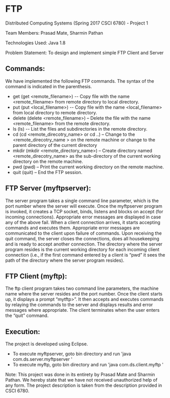 # FTP

Distributed Computing Systems (Spring 2017 CSCI 6780) - Project 1

Team Members: Prasad Mate, Sharmin Pathan

Technologies Used: Java 1.8

Problem Statement: To design and implement simple FTP Client and Server

Commands:
---------
We have implemented the following FTP commands. The syntax of the command is indicated in the parenthesis.
- get (get <remote_filename>) -- Copy file with the name <remote_filename> from remote directory to local directory.
- put (put <local_filename>) -- Copy file with the name <local_filename> from local directory to remote directory.
- delete (delete <remote_filename>) – Delete the file with the name <remote_filename> from the remote directory.
- ls (ls) -- List the files and subdirectories in the remote directory.
- cd (cd <remote_direcotry_name> or cd ..) – Change to the <remote_direcotry_name > on the remote machine or change to the parent directory of the current directory
- mkdir (mkdir <remote_directory_name>) – Create directory named <remote_direcotry_name> as the sub-directory of the current working directory on the remote machine.
- pwd (pwd) – Print the current working directory on the remote machine.
- quit (quit) – End the FTP session.

FTP Server (myftpserver):
------------------------
The server program takes a single command line parameter, which is the port number where the server will execute. Once the myftpserver program is invoked, it creates a TCP socket, binds, listens and blocks on accept (for incoming connections). Appropriate error messages are displayed in case any of the above fail. When a client connection arrives, it starts accepting commands and executes them. Appropriate error messages are communicated to the client upon failure of commands. Upon receiving the quit command, the server closes the connections, does all housekeeping and is ready to accept another connection. The directory where the server program resides is the current working directory for each incoming client connection (i.e., if the first command entered by a client is “pwd” it sees the path of the directory where the server program resides).

FTP Client (myftp):
------------------
The ftp client program takes two command line parameters, the machine name where the server resides and the port number. Once the client starts up, it displays a prompt “mytftp>”. It then accepts and executes commands by relaying the commands to the server and displays results and error messages where appropriate. The client terminates when the user enters the “quit” command.

Execution:
---------
The project is developed using Eclipse.
- To execute myftpserver, goto bin directory and run 'java com.ds.server.myftpserver <portNumber>'
- To execute myftp, goto bin directory and run 'java com.ds.client.myftp <ipAddress> <portNumber>'

Note: This project was done in its entirety by Prasad Mate and Sharmin Pathan. We hereby state that we have not received unauthorized help of any form. The project description is taken from the description provided in CSCI 6780.

